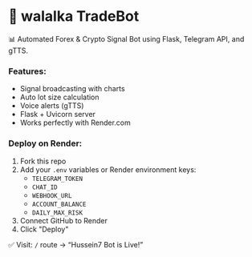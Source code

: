 # 🤖 walalka TradeBot

📊 Automated Forex & Crypto Signal Bot using Flask, Telegram API, and gTTS.

### Features:
- Signal broadcasting with charts
- Auto lot size calculation
- Voice alerts (gTTS)
- Flask + Uvicorn server
- Works perfectly with Render.com

### Deploy on Render:
1. Fork this repo
2. Add your `.env` variables or Render environment keys:
   - `TELEGRAM_TOKEN`
   - `CHAT_ID`
   - `WEBHOOK_URL`
   - `ACCOUNT_BALANCE`
   - `DAILY_MAX_RISK`
3. Connect GitHub to Render
4. Click "Deploy"

✅ Visit: `/` route → “Hussein7 Bot is Live!”

